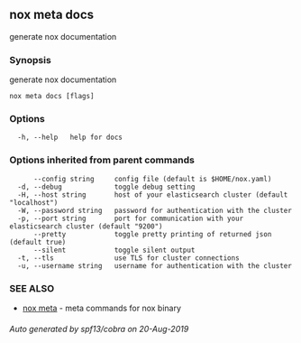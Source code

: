 ## nox meta docs

generate nox documentation

### Synopsis

generate nox documentation

```
nox meta docs [flags]
```

### Options

```
  -h, --help   help for docs
```

### Options inherited from parent commands

```
      --config string     config file (default is $HOME/nox.yaml)
  -d, --debug             toggle debug setting
  -H, --host string       host of your elasticsearch cluster (default "localhost")
  -W, --password string   password for authentication with the cluster
  -p, --port string       port for communication with your elasticsearch cluster (default "9200")
      --pretty            toggle pretty printing of returned json (default true)
      --silent            toggle silent output
  -t, --tls               use TLS for cluster connections
  -u, --username string   username for authentication with the cluster
```

### SEE ALSO

* [nox meta](nox_meta.md)	 - meta commands for nox binary

###### Auto generated by spf13/cobra on 20-Aug-2019
